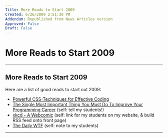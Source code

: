 ```yaml
---
Title: More Reads to Start 2009
Created: 6/26/2009 2:51:30 PM
Addendum: Republished from News Articles version
Approved: False
Draft: False
---
```

# More Reads to Start 2009

---

## More Reads to Start 2009

Here are a list of good reads to start out 2009:

- [Powerful CSS-Techniques for Effective Coding](http://www.smashingmagazine.com/2008/02/21/powerful-css-techniques-for-effective-coding/)
- [The Single Most Important Thing You Must Do To Improve Your Programming Career](http://weblog.raganwald.com/2008/04/single-most-important-thing-you-must-do.html) (self: tell my students!)
- [xkcd - A Webcomic](http://xkcd.com/378/) (self: link for my students on my website, & build RSS feed onto front page)
- [The Daily WTF](http://thedailywtf.com/) (self: note to my students)




---

